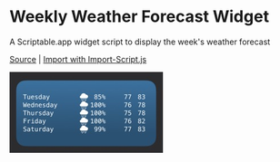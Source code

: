 # Weekly Weather Forecast Widget

A Scriptable.app widget script to display the week's weather forecast

[Source](week-forecast.js) | [Import with Import-Script.js](https://open.scriptable.app/run/Import-Script?url=https://github.com/supermamon/scriptable-week-forecast/week-forecast.js)

![](preview.jpg)